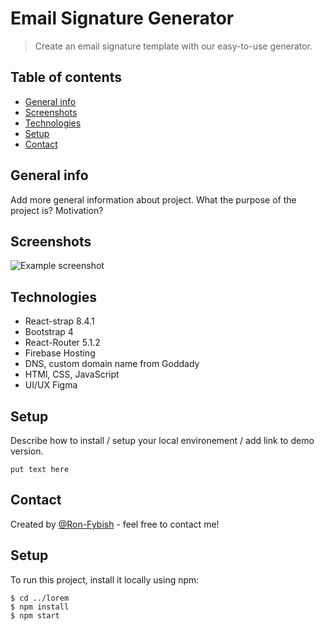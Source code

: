 # Email Signature Generator
> Create an email signature template with our easy-to-use generator.

## Table of contents
* [General info](#general-info)
* [Screenshots](#screenshots)
* [Technologies](#technologies)
* [Setup](#setup)
* [Contact](#contact)

## General info
Add more general information about project. What the purpose of the project is? Motivation?

## Screenshots
![Example screenshot](./img/screenshot.png)

## Technologies
* React-strap 8.4.1
* Bootstrap 4
* React-Router 5.1.2
* Firebase Hosting
* DNS, custom domain name from Goddady 
* HTMl, CSS, JavaScript
* UI/UX Figma 

## Setup
Describe how to install / setup your local environement / add link to demo version.
```
put text here
```

## Contact
Created by [@Ron-Fybish](https://www.linkedin.com/in/ron-fybish-9b0194157/) - feel free to contact me!

	
## Setup
To run this project, install it locally using npm:

```
$ cd ../lorem
$ npm install
$ npm start
```
